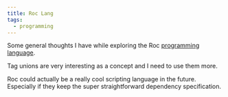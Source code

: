 ```yaml
---
title: Roc Lang
tags:
  - programming
---
```


Some general thoughts I have while exploring the Roc [programming language](6rgi-programming-languages.md).

Tag unions are very interesting as a concept and I need to use them more.

Roc could actually be a really cool scripting language in the future.
Especially if they keep the super straightforward dependency specification.

